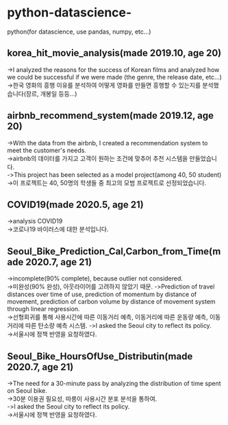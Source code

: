 # python-datascience-
python(for datascience, use pandas, numpy, etc...)

## korea_hit_movie_analysis(made 2019.10, age 20)
->I analyzed the reasons for the success of Korean films and analyzed how we could be successful if we were made (the genre, the release date, etc...)  
->한국 영화의 흥행 이유를 분석하여 어떻게 영화를 만들면 흥행할 수 있는지를 분석했습니다(장르, 개봉일 등등...)

## airbnb_recommend_system(made 2019.12, age 20)
->With the data from the airbnb, I created a recommendation system to meet the customer's needs.  
->airbnb의 데이터를 가지고 고객이 원하는 조건에 맞추어 추천 시스템을 만들었습니다.  
->This project has been selected as a model project(among 40, 50 student)  
->이 프로젝트는 40, 50명의 학생들 중 최고의 모범 프로젝트로 선정되었습니다.

## COVID19(made 2020.5, age 21)
->analysis COVID19  
->코로나19 바이러스에 대한 분석입니다.

## Seoul_Bike_Prediction_Cal,Carbon_from_Time(made 2020.7, age 21)
->incomplete(90% complete), because outlier not considered.  
->미완성(90% 완성), 아웃라이어를 고려하지 않았기 때문.
->Prediction of travel distances over time of use, prediction of momentum by distance of movement, prediction of carbon volume by distance of movement system through linear regression.  
->선형회귀를 통해 사용시간에 따른 이동거리 예측, 이동거리에 따른 운동량 예측, 이동거리에 따른 탄소량 예측 시스템.
->I asked the Seoul city to reflect its policy.  
->서울시에 정책 반영을 요청하였다.

## Seoul_Bike_HoursOfUse_Distributin(made 2020.7, age 21)
->The need for a 30-minute pass by analyzing the distribution of time spent on Seoul bike.  
->30분 이용권 필요성, 따릉이 사용시간 분포 분석을 통하여.  
->I asked the Seoul city to reflect its policy.  
->서울시에 정책 반영을 요청하였다.
